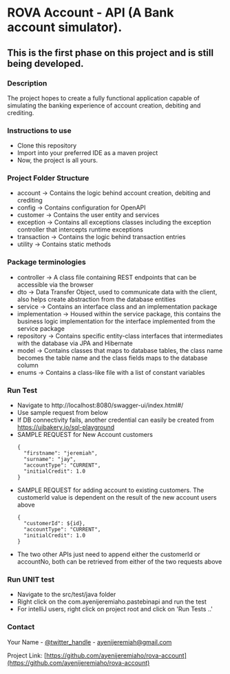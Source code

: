 # ROVA Account - API (A Bank account simulator).

## This is the first phase on this project and is still being developed.

### Description

The project hopes to create a fully functional application capable of simulating the banking 
experience of account creation, debiting and crediting.

### Instructions to use

- Clone this repository
- Import into your preferred IDE as a maven project
- Now, the project is all yours.


### Project Folder Structure

- account -> Contains the logic behind account creation, debiting and crediting
- config -> Contains  configuration for OpenAPI
- customer -> Contains the user entity and services
- exception -> Contains all exceptions classes including the exception controller that intercepts runtime exceptions
- transaction -> Contains the logic behind transaction entries
- utility -> Contains static methods

### Package terminologies

- controller -> A class file containing REST endpoints that can be accessible via the browser
- dto -> Data Transfer Object, used to communicate data with the client, also helps create abstraction from the database entities
- service -> Contains an interface class and an implementation package
- implementation -> Housed within the service package, this contains the business logic implementation for the interface implemented from the service package
- repository -> Contains specific entity-class interfaces that intermediates with the database via JPA and Hibernate
- model -> Contains classes that maps to database tables, the class name becomes the table name and the class fields maps to the database column
- enums -> Contains a class-like file with a list of constant variables

### Run Test

- Navigate to http://localhost:8080/swagger-ui/index.html#/
- Use sample request from below
- If DB connectivity fails, another credential can easily be created from https://uibakery.io/sql-playground
- SAMPLE REQUEST for New Account customers
    ```
    {
      "firstname": "jeremiah",
      "surname": "jay",
      "accountType": "CURRENT",
      "initialCredit": 1.0
    }
  ```
- SAMPLE REQUEST for adding account to existing customers. The customerId value is dependent on the result of the new account users above
    ```
    {
      "customerId": ${id},
      "accountType": "CURRENT",
      "initialCredit": 1.0
    }
    ```
- The two other APIs just need to append either the customerId or accountNo, both can be retrieved from either of the two requests above

### Run UNIT test

- Navigate to the src/test/java folder
- Right click on the com.ayenijeremiaho.pastebinapi and run the test
- For intelliJ users, right click on project root and click on 'Run Tests ..'
  
### Contact

Your Name - [@twitter_handle](https://twitter.com/ayenijeremiaho) - ayenijeremiah@gmail.com

Project Link: [https://github.com/ayenijeremiaho/rova-account](https://github.com/ayenijeremiaho/rova-account)
